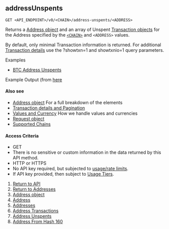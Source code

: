 ## addressUnspents

    GET <API_ENDPOINT>/v0/<CHAIN>/address-unspents/<ADDRESS>

Returns a [Address object](../addressobject) and an array of Unspent [Transaction objects](../../transactions/transactionobject/) for the Address specified by the [`<CHAIN>`](../../notes/chains/) and `<ADDRESS>` values.

By default, only minimal Transaction information is returned. For additional [Transaction details](../../notes/detail-and-pagination/) use the
?showtxn=1 and showtxnio=1 query parameters.

Examples
* [BTC Address Unspents](https://api.blockstrap.com/v0/btc/address/unspents/1GPCsaSYwH6jcUf3BmgqXD6G5q1ZxJ3gUK?prettyprint=1)

Example Output (from [here](https://api.blockstrap.com/v0/btc/address/unspents/1GPCsaSYwH6jcUf3BmgqXD6G5q1ZxJ3gUK?prettyprint=1)
    


#### Also see
* [Address object](../addressobject/) For a full breakdown of the elements
* [Transaction details and Pagination](../../notes/detail-and-pagination/)
* [Values and Currency](../../notes/values-and-currencies/) How we handle values and currencies
* [Request object](../../notes/requestobject/)
* [Supported Chains](../../notes/chains/)

#### Access Criteria
* GET
* There is no sensitive or custom information in the data returned by this API method.
* HTTP or HTTPS
* No API key required, but subjected to [usage/rate limits](../../notes/limits-and-tiers/).
* If API key provided, then subject to [Usage Tiers](../../notes/limits-and-tiers/).


1. [Return to API](../../../)
1. [Return to Addresses](../)
1. [Address object](../addressobject/)
1. [Address](../address-id/)
1. [Addresses](../address-ids/)
1. [Address Transactions](../address-transactions/)
1. [Address Unspents](../address-unspents/)
1. [Address From Hash 160](../address-from-hash160/)
